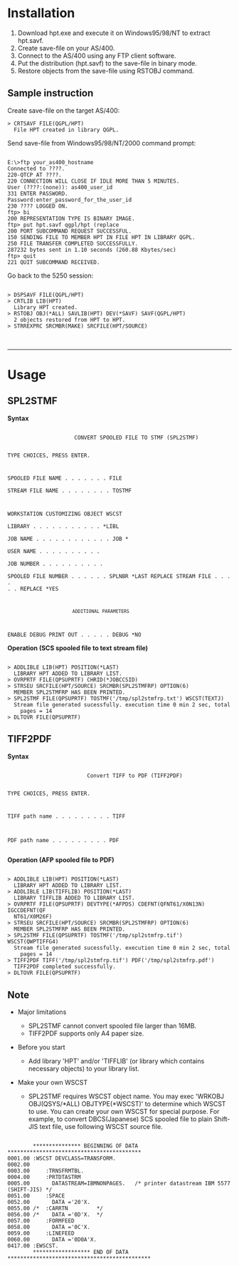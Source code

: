 # Installation

1. Download hpt.exe and execute it on Windows95/98/NT to extract hpt.savf.
1. Create save-file on your AS/400.
1. Connect to the AS/400 using any FTP client software.
1. Put the distribution (hpt.savf) to the save-file in binary mode.
1. Restore objects from the save-file using RSTOBJ command.

## Sample instruction

Create save-file on the target AS/400:

```
> CRTSAVF FILE(QGPL/HPT)
  File HPT created in library QGPL.
```

Send save-file from Windows95/98/NT/2000 command prompt:

<code>
E:\>ftp your_as400_hostname
Connected to ????.
220-QTCP AT ????.
220 CONNECTION WILL CLOSE IF IDLE MORE THAN 5 MINUTES.
User (????:(none)): as400_user_id
331 ENTER PASSWORD.
Password:enter_password_for_the_user_id
230 ???? LOGGED ON.
ftp> bi
200 REPRESENTATION TYPE IS BINARY IMAGE.
ftp> put hpt.savf qgpl/hpt (replace
200 PORT SUBCOMMAND REQUEST SUCCESSFUL.
150 SENDING FILE TO MEMBER HPT IN FILE HPT IN LIBRARY QGPL.
250 FILE TRANSFER COMPLETED SUCCESSFULLY.
287232 bytes sent in 1.10 seconds (260.88 Kbytes/sec)
ftp> quit
221 QUIT SUBCOMMAND RECEIVED.
</code>

Go back to the 5250 session:

<code>
> DSPSAVF FILE(QGPL/HPT)
> CRTLIB LIB(HPT)
  Library HPT created.
> RSTOBJ OBJ(*ALL) SAVLIB(HPT) DEV(*SAVF) SAVF(QGPL/HPT)
  2 objects restored from HPT to HPT.
> STRREXPRC SRCMBR(MAKE) SRCFILE(HPT/SOURCE)
</code>

<p></p>
<br>

---

# Usage

## SPL2STMF

**Syntax**

<code>
                     CONVERT SPOOLED FILE TO STMF (SPL2STMF)

 TYPE CHOICES, PRESS ENTER.

 SPOOLED FILE NAME  . . . . . . . FILE                     
 STREAM FILE NAME . . . . . . . . TOSTMF         
                   
 WORKSTATION CUSTOMIZING OBJECT   WSCST                    
   LIBRARY  . . . . . . . . . . .                  *LIBL     
 JOB NAME . . . . . . . . . . . . JOB            *         
   USER NAME  . . . . . . . . . .                            
   JOB NUMBER . . . . . . . . . .                        
 SPOOLED FILE NUMBER  . . . . . . SPLNBR         *LAST 
 REPLACE STREAM FILE  . . . . . . REPLACE        *YES

                            ADDITIONAL PARAMETERS

 ENABLE DEBUG PRINT OUT . . . . . DEBUG          *NO 
</code>

**Operation (SCS spooled file to text stream file)**

<code>
> ADDLIBLE LIB(HPT) POSITION(*LAST)
  LIBRARY HPT ADDED TO LIBRARY LIST.
> OVRPRTF FILE(QPSUPRTF) CHRID(*JOBCCSID)
> STRSEU SRCFILE(HPT/SOURCE) SRCMBR(SPL2STMFRP) OPTION(6)
  MEMBER SPL2STMFRP HAS BEEN PRINTED.
> SPL2STMF FILE(QPSUPRTF) TOSTMF('/tmp/spl2stmfrp.txt') WSCST(TEXTJ)
  Stream file generated sucessfully. execution time 0 min 2 sec, total
    pages = 14
> DLTOVR FILE(QPSUPRTF) 
</code>

## TIFF2PDF

**Syntax**

<code>
                         Convert TIFF to PDF (TIFF2PDF)

 TYPE CHOICES, PRESS ENTER.

 TIFF path name . . . . . . . . . TIFF           
                   
 PDF path name  . . . . . . . . . PDF            
</code>
                    
**Operation (AFP spooled file to PDF)**

<code>
> ADDLIBLE LIB(HPT) POSITION(*LAST)
  LIBRARY HPT ADDED TO LIBRARY LIST.
> ADDLIBLE LIB(TIFFLIB) POSITION(*LAST)
  LIBRARY TIFFLIB ADDED TO LIBRARY LIST.
> OVRPRTF FILE(QPSUPRTF) DEVTYPE(*AFPDS) CDEFNT(QFNT61/X0N13N) IGCCDEFNT(QF
  NT61/X0M26F)
> STRSEU SRCFILE(HPT/SOURCE) SRCMBR(SPL2STMFRP) OPTION(6)
  MEMBER SPL2STMFRP HAS BEEN PRINTED.
> SPL2STMF FILE(QPSUPRTF) TOSTMF('/tmp/spl2stmfrp.tif') WSCST(QWPTIFFG4)
  Stream file generated sucessfully. execution time 0 min 2 sec, total
    pages = 14
> TIFF2PDF TIFF('/tmp/spl2stmfrp.tif') PDF('/tmp/spl2stmfrp.pdf')
  TIFF2PDF completed successfully.
> DLTOVR FILE(QPSUPRTF)                                            
</code>

## Note

- Major limitations

  - SPL2STMF cannot convert spooled file larger than 16MB.
  - TIFF2PDF supports only A4 paper size.

- Before you start

  - Add library 'HPT' and/or 'TIFFLIB' (or library which contains necessary objects) to your library list. 

- Make your own WSCST

  - SPL2STMF requires WSCST object name. You may exec 'WRKOBJ OBJ(QSYS/*ALL) OBJTYPE(*WSCST)' to determine which WSCST to use. You can create your own WSCST for special purpose. For example, to convert DBCS(Japanese) SCS spooled file to plain Shift-JIS text file, use following WSCST source file.

<code>
        *************** BEGINNING OF DATA ******************************************
0001.00 :WSCST DEVCLASS=TRANSFORM.
0002.00
0003.00     :TRNSFRMTBL.
0004.00     :PRTDTASTRM
0005.00       DATASTREAM=IBMNONPAGES.   /* printer datastream IBM 5577 (SHIFT-JIS) */
0051.00     :SPACE
0052.00       DATA ='20'X.
0055.00 /*  :CARRTN         */
0056.00 /*    DATA ='0D'X.  */
0057.00     :FORMFEED
0058.00       DATA ='0C'X.
0059.00     :LINEFEED
0060.00       DATA ='0D0A'X.
0417.00 :EWSCST.
        ****************** END OF DATA *********************************************
</code>
